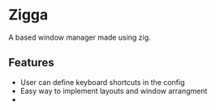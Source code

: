 # Zigga

A based window manager made using zig.

## Features

* User can define keyboard shortcuts in the config
* Easy way to implement layouts and window arrangment
* 
